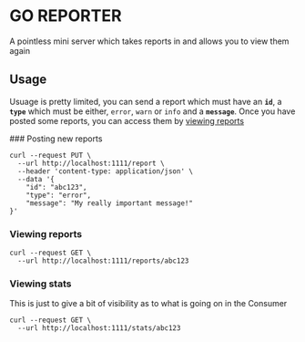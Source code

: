 # GO REPORTER
A pointless mini server which takes reports in and allows you to view them again

## Usage
Usuage is pretty limited, you can send a report which must have an **`id`**, a **`type`** which must be either, `error`, `warn` or `info` and a **`message`**. Once you have posted some reports, you can access them by [viewing reports](#viewing-reports)

### Posting new reports

```
curl --request PUT \
  --url http://localhost:1111/report \
  --header 'content-type: application/json' \
  --data '{
	"id": "abc123",
	"type": "error",
	"message": "My really important message!"
}'
```

### Viewing reports

```
curl --request GET \
  --url http://localhost:1111/reports/abc123
```

### Viewing stats
This is just to give a bit of visibility as to what is going on in the Consumer

```
curl --request GET \
  --url http://localhost:1111/stats/abc123
```

